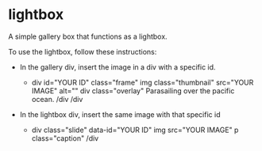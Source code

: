 # lightbox
A simple gallery box that functions as a lightbox.

To use the lightbox, follow these instructions:
- In the gallery div, insert the image in a div with a specific id.
	- div id="YOUR ID" class="frame"
		img class="thumbnail" src="YOUR IMAGE" alt=""
		div class="overlay"
			Parasailing over the pacific ocean.
		/div
	/div

- In the lightbox div, insert the same image with that specific id
	- div class="slide" data-id="YOUR ID"
		img src="YOUR IMAGE"
		p class="caption"
	/div